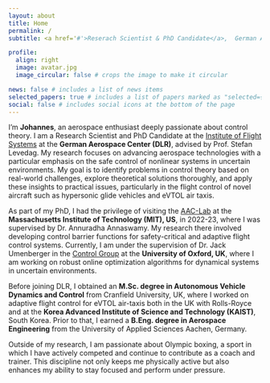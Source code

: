 ```yaml
---
layout: about
title: Home
permalink: /
subtitle: <a href='#'>Reserach Scientist & PhD Candidate</a>,  German Aerospace Center (DLR).

profile:
  align: right
  image: avatar.jpg
  image_circular: false # crops the image to make it circular

news: false # includes a list of news items
selected_papers: true # includes a list of papers marked as "selected={true}"
social: false # includes social icons at the bottom of the page
---
```


I’m **Johannes**, an aerospace enthusiast deeply passionate about control theory. I am a Research Scientist and PhD Candidate at the [Institute of Flight Systems](https://www.dlr.de/en/ft) at the **German Aerospace Center (DLR)**, advised by Prof. Stefan Levedag. My research focuses on advancing aerospace technologies with a particular emphasis on the safe control of nonlinear systems in uncertain environments. My goal is to identify problems in control theory based on real-world challenges, explore theoretical solutions thoroughly, and apply these insights to practical issues, particularly in the flight control of novel aircraft such as hypersonic glide vehicles and eVTOL air taxis.

As part of my PhD, I had the privilege of visiting the [AAC-Lab](http://aaclab.mit.edu/index.php) at the **Massachusetts Institute of Technology (MIT), US**, in 2022-23, where I was supervised by Dr. Annuradha Annaswamy. My research there involved developing control barrier functions for safety-critical and adaptive flight control systems. Currently, I am under the supervision of Dr. Jack Umenberger in the [Control Group](https://eng.ox.ac.uk/control/) at the **University of Oxford, UK**, where I am working on robust online optimization algorithms for dynamical systems in uncertain environments.

Before joining DLR, I obtained an **M.Sc. degree in Autonomous Vehicle Dynamics and Control** from Cranfield University, UK, where I worked on adaptive flight control for eVTOL air-taxis both in the UK with Rolls-Royce and at the **Korea Advanced Institute of Science and Technology (KAIST)**, South Korea. Prior to that, I earned a **B.Eng. degree in Aerospace Engineering** from the University of Applied Sciences Aachen, Germany.

Outside of my research, I am passionate about Olympic boxing, a sport in which I have actively competed and continue to contribute as a coach and trainer. This discipline not only keeps me physically active but also enhances my ability to stay focused and perform under pressure.<br><br>

